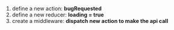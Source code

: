 1. define a new action: **bugRequested**
2. define a new reducer: **loading = true**
3. create a middleware: **dispatch new action to make the api call**